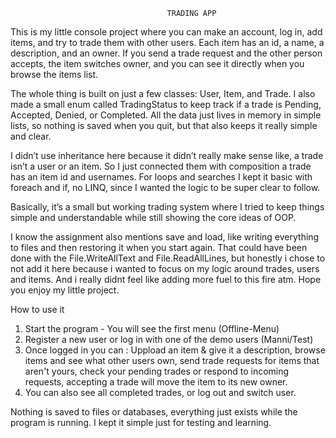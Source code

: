                                        TRADING APP


This is my little console project where you can make an account, log in, add items, and try to trade them with other users. Each item has an id, a name, a description, and an owner. If you send a trade request and the other person accepts, the item switches owner, and you can see it directly when you browse the items list.

The whole thing is built on just a few classes: User, Item, and Trade. I also made a small enum called TradingStatus to keep track if a trade is Pending, Accepted, Denied, or Completed. All the data just lives in memory in simple lists, so nothing is saved when you quit, but that also keeps it really simple and clear.

I didn’t use inheritance here because it didn’t really make sense like, a trade isn’t a user or an item. So I just connected them with composition a trade has an item id and usernames. For loops and searches I kept it basic with foreach and if, no LINQ, since I wanted the logic to be super clear to follow.

Basically, it’s a small but working trading system where I tried to keep things simple and understandable while still showing the core ideas of OOP.

I know the assignment also mentions save and load, like writing everything to files and then restoring it when you start again. That could have been done with the File.WriteAllText and File.ReadAllLines, but honestly i chose to not add it here because i wanted to focus on my logic around trades, users and items.
And i really didnt feel like adding more fuel to this fire atm.
Hope you enjoy my little project.


How to use it

1. Start the program - You will see the first menu (Offline-Menu)
2. Register a new user or log in with one of the demo users (Manni/Test)
3. Once logged in you can : Uppload an item & give it a description, 
  browse items and see what other users own, 
  send trade requests for items that aren't yours,
  check your pending trades or respond to incoming requests,
  accepting a trade will move the item to its new owner.
4. You can also see all completed trades, or log out and switch user.

Nothing is saved to files or databases, everything just exists while the program is running. I kept it simple just for testing and learning.

